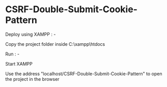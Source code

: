 # CSRF-Double-Submit-Cookie-Pattern

Deploy using XAMPP : -

Copy the project folder inside C:\xampp\htdocs 


Run : - 

Start XAMPP

Use the address "localhost/CSRF-Double-Submit-Cookie-Pattern" to open the project in the browser
